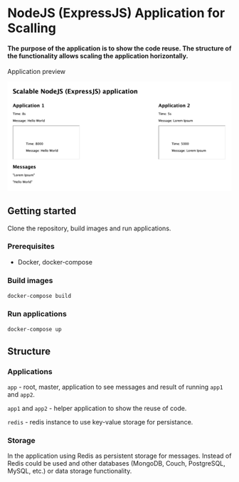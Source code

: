# NodeJS (ExpressJS) Application for Scalling

#### The purpose of the application is to show the code reuse. The structure of the functionality allows scaling the application horizontally.

Application preview

![Application Preview](./public/images/application-preview.png 'Application Preview')

## Getting started

Clone the repository, build images and run applications.

### Prerequisites

- Docker, docker-compose

### Build images

```
docker-compose build
```

### Run applications

```
docker-compose up
```

## Structure

### Applications

`app` - root, master, application to see messages and result of running `app1` and `app2`.

`app1` and `app2` - helper application to show the reuse of code.

`redis` - redis instance to use key-value storage for persistance.

### Storage

In the application using Redis as persistent storage for messages. Instead of Redis could be used and other databases (MongoDB, Couch, PostgreSQL, MySQL, etc.) or data storage functionality.
